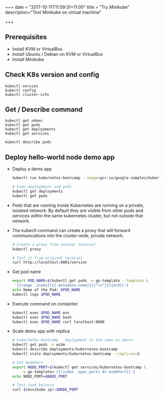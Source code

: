 +++
date = "2017-10-11T11:59:31+11:00"
title = "Try Minikube"
description="Test Minikube on virtual machine"

+++


## Prerequisites


* Install KVM or VirtualBox
* Install Ubuntu / Debian on KVM or VirtualBox
* Install Minikube 



## Check K8s version and config 

    kubectl version
    kubectl config
    kubectl cluster-info


## Get / Describe command

    kubectl get ndoes
    kubectl get pods
    kubectl get deployments
    kubectl get services
    
    kubectl describe pods


## Deploy hello-world node demo app    

* Deploy a demo app

    ```bash
    kubectl run kubernetes-bootcamp --image=gcr.io/google-samples/kubernetes-bootcamp:v1 --port=8080

    # View deployments and pods
    kubectl get deployments
    kubectl get pods
    ```

* Pods that are running inside Kubernetes are running on a private, isolated network. By default they are visible from other pods and services within the same kubernetes cluster, but not outside that network. 
* The kubectl command can create a proxy that will forward communications into the cluster-wide, private network. 


    ```bash
    # Create a proxy from another terminal
    kubectl proxy

    # Test it from original termianl
    curl http://localhost:8001/version
    ```

* Get pod name

    ```bash
    export POD_NAME=$(kubectl get pods -o go-template --template \
     '{{range .items}}{{.metadata.name}}{{"\n"}}{{end}}')
    echo Name of the Pod: $POD_NAME
    kubectl logs $POD_NAME
    ```

* Execute command on containter

    ```bash
    kubectl exec $POD_NAME env
    kubectl exec $POD_NAME bash
    kubectl exec $POD_NAME curl localhost:8080
    ```

* Scale demo app with replica

    ```bash
    # kubernetes-bootcamp   deployment is the same as above
    kubectl get pods -o wide
    kubectl describe deployments/kubernetes-bootcamp    
    kubectl scale deployments/kubernetes-bootcamp --replicas=2

    # Get NodePort
    export NODE_PORT=$(kubectl get services/kubernetes-bootcamp \
        -o go-template='{{(index .spec.ports 0).nodePort}}')
    echo NODE_PORT=$NODE_PORT

    # Test load balance
    curl $(minikube ip):$NODE_PORT

    ```




